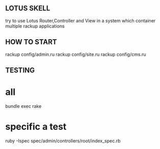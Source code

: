 LOTUS SKELL
-----------

try to use Lotus Router,Controller and View in a system which container multiple rackup applications

HOW TO START
------------
rackup config/admin.ru
rackup config/site.ru
rackup config/cms.ru


TESTING
-----
# all 
bundle exec rake

# specific a test
ruby -Ispec spec/admin/controllers/root/index_spec.rb
